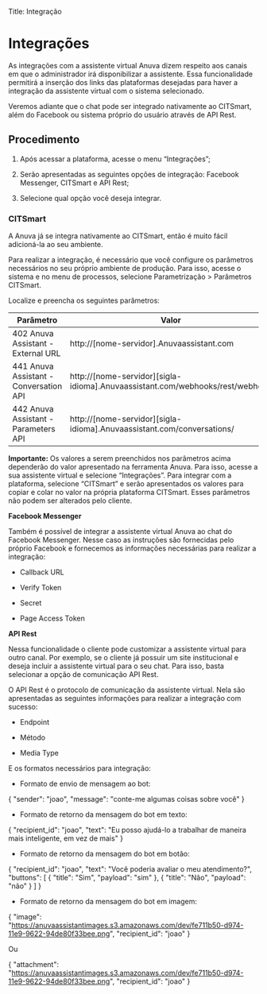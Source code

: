 Title: Integração

# Integrações

As integrações com a assistente virtual Anuva dizem respeito aos canais em que o
administrador irá disponibilizar a assistente. Essa funcionalidade permitirá a
inserção dos links das plataformas desejadas para haver a integração da
assistente virtual com o sistema selecionado.

Veremos adiante que o chat pode ser integrado nativamente ao CITSmart, além do
Facebook ou sistema próprio do usuário através de API Rest.

## Procedimento

1.  Após acessar a plataforma, acesse o menu “Integrações”;

2.  Serão apresentadas as seguintes opções de integração: Facebook Messenger,
    CITSmart e API Rest;

3.  Selecione qual opção você deseja integrar.

### CITSmart

A Anuva já se integra nativamente ao CITSmart, então é muito fácil adicioná-la
ao seu ambiente.

Para realizar a integração, é necessário que você configure os parâmetros
necessários no seu próprio ambiente de produção. Para isso, acesse o sistema e
no menu de processos, selecione Parametrização \> Parâmetros CITSmart.

Localize e preencha os seguintes parâmetros:

|**Parâmetro**|**Valor**|
|-|-|
|402 Anuva Assistant - External URL|http://[nome-servidor].Anuvaassistant.com|
|441 Anuva Assistant - Conversation API|http://[nome-servidor][sigla-idioma].Anuvaassistant.com/webhooks/rest/webhook|
|442 Anuva Assistant - Parameters API|http://[nome-servidor][sigla-idioma].Anuvaassistant.com/conversations/|


**Importante:** Os valores a serem preenchidos nos parâmetros acima dependerão
do valor apresentado na ferramenta Anuva. Para isso, acesse a sua assistente
virtual e selecione “Integrações”. Para integrar com a plataforma, selecione
“CITSmart” e serão apresentados os valores para copiar e colar no valor na
própria plataforma CITSmart. Esses parâmetros não podem ser alterados pelo
cliente.

**Facebook Messenger**

Também é possível de integrar a assistente virtual Anuva ao chat do Facebook
Messenger. Nesse caso as instruções são fornecidas pelo próprio Facebook e
fornecemos as informações necessárias para realizar a integração:

-   Callback URL

-   Verify Token

-   Secret

-   Page Access Token

**API Rest**

Nessa funcionalidade o cliente pode customizar a assistente virtual para outro
canal. Por exemplo, se o cliente já possuir um site institucional e deseja
incluir a assistente virtual para o seu chat. Para isso, basta selecionar a
opção de comunicação API Rest.

O API Rest é o protocolo de comunicação da assistente virtual. Nela são
apresentadas as seguintes informações para realizar a integração com sucesso:

-   Endpoint

-   Método

-   Media Type

E os formatos necessários para integração:

-   Formato de envio de mensagem ao bot:

{
"sender": "joao",
"message": "conte-me algumas coisas sobre você"
}

-   Formato de retorno da mensagem do bot em texto:

{
"recipient_id": "joao",
"text": "Eu posso ajudá-lo a trabalhar de maneira mais inteligente, em vez de
mais"
}

-   Formato de retorno da mensagem do bot em botão:

{
"recipient_id": "joao",
"text": "Você poderia avaliar o meu atendimento?",
"buttons": [
{
"title": "Sim",
"payload": "sim"
},
{
"title": "Não",
"payload": "não"
}
]
}

-   Formato de retorno da mensagem do bot em imagem:

{
"image":
"https://anuvaassistantimages.s3.amazonaws.com/dev/fe711b50-d974-11e9-9622-94de80f33bee.png",
"recipient_id": "joao"
}

Ou

{
"attachment":
"https://anuvaassistantimages.s3.amazonaws.com/dev/fe711b50-d974-11e9-9622-94de80f33bee.png",
"recipient_id": "joao"
}
